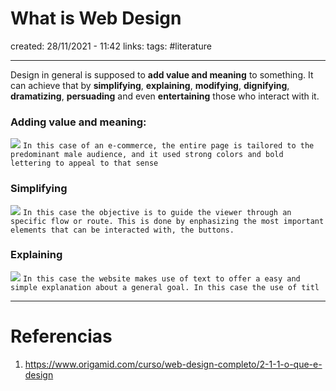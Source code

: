 # What is Web Design
created: 28/11/2021 - 11:42
links:
tags: #literature

---

Design in general is supposed to **add value and meaning** to something. It can achieve that by **simplifying**, **explaining**, **modifying**, **dignifying**, **dramatizing**, **persuading** and even **entertaining** those who interact with it.

### Adding value and meaning:
![](Pasted%20image%2020211128114637.png)
`In this case of an e-commerce, the entire page is tailored to the predominant male audience, and it used strong colors and bold lettering to appeal to that sense`

### Simplifying
![](Pasted%20image%2020211128114810.png)
`In this case the objective is to guide the viewer through an specific flow or route. This is done by enphasizing the most important elements that can be interacted with, the buttons.`

### Explaining
![](Pasted%20image%2020211128115002.png)
`In this case the website makes use of text to offer a easy and simple explanation about a general goal. In this case the use of titl`


---

# Referencias
1. https://www.origamid.com/curso/web-design-completo/2-1-1-o-que-e-design